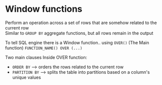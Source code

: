 # Window functions
Perform an operation across a set of rows that are somehow related to the current row  
Similar to `GROUP BY` aggregate functions, but all rows remain in the output

To tell SQL engine there is a Window function.. using `OVER()` (The Main function)
`FUNCTION_NAME() OVER (...)`

Two main clauses Inside OVER function:
- `ORDER BY` --> orders the rows related to the current row
- `PARTITION BY` --> splits the table into partitions based on a column's unique values 
